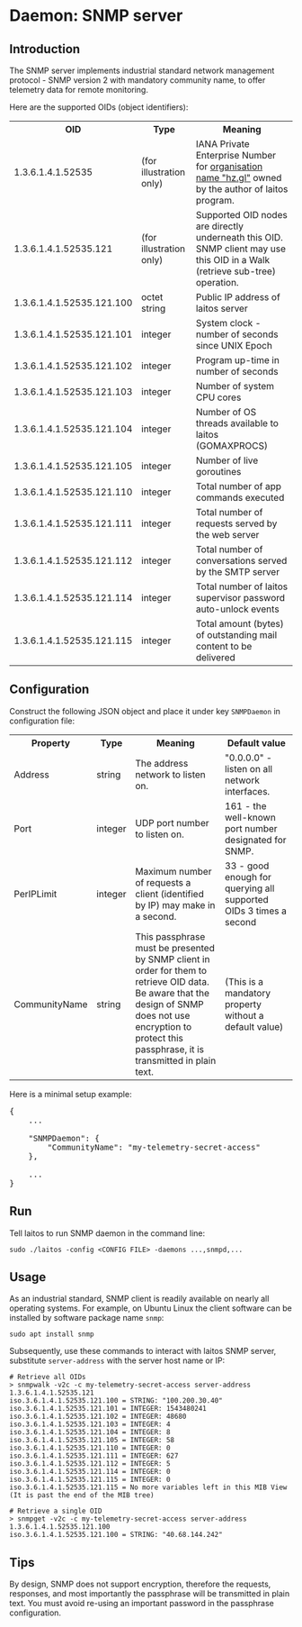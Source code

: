 # Daemon: SNMP server

## Introduction
The SNMP server implements industrial standard network management protocol - SNMP version 2 with mandatory community name, to offer telemetry data for remote monitoring.

Here are the supported OIDs (object identifiers):

<table>
<tr>
    <th>OID</th>
    <th>Type</th>
    <th>Meaning</th>
</tr>
<tr>
    <td>1.3.6.1.4.1.52535</td>
    <td>(for illustration only)</td>
    <td>
        IANA Private Enterprise Number for <a href="http://oid-info.com/get/1.3.6.1.4.1.52535">organisation name "hz.gl"</a> owned by the author of laitos program.
    </td>
</tr>
<tr>
    <td>1.3.6.1.4.1.52535.121</td>
    <td>(for illustration only)</td>
    <td>
		Supported OID nodes are directly underneath this OID. SNMP client may use this OID in a Walk (retrieve sub-tree) operation.
    </td>
</tr>
<tr>
    <td>1.3.6.1.4.1.52535.121.100</td>
    <td>octet string</td>
    <td>Public IP address of laitos server</td>
</tr>
<tr>
    <td>1.3.6.1.4.1.52535.121.101</td>
    <td>integer</td>
    <td>System clock - number of seconds since UNIX Epoch</td>
</tr>
<tr>
    <td>1.3.6.1.4.1.52535.121.102</td>
    <td>integer</td>
    <td>Program up-time in number of seconds</td>
</tr>
<tr>
    <td>1.3.6.1.4.1.52535.121.103</td>
    <td>integer</td>
    <td>Number of system CPU cores</td>
</tr>
<tr>
    <td>1.3.6.1.4.1.52535.121.104</td>
    <td>integer</td>
    <td>Number of OS threads available to laitos (GOMAXPROCS)</td>
</tr>
<tr>
    <td>1.3.6.1.4.1.52535.121.105</td>
    <td>integer</td>
    <td>Number of live goroutines</td>
</tr>
<tr>
    <td>1.3.6.1.4.1.52535.121.110</td>
    <td>integer</td>
    <td>Total number of app commands executed</td>
</tr>
<tr>
    <td>1.3.6.1.4.1.52535.121.111</td>
    <td>integer</td>
    <td>Total number of requests served by the web server</td>
</tr>
<tr>
    <td>1.3.6.1.4.1.52535.121.112</td>
    <td>integer</td>
    <td>Total number of conversations served by the SMTP server</td>
</tr>
<tr>
    <td>1.3.6.1.4.1.52535.121.114</td>
    <td>integer</td>
    <td>Total number of laitos supervisor password auto-unlock events</td>
</tr>
<tr>
    <td>1.3.6.1.4.1.52535.121.115</td>
    <td>integer</td>
    <td>Total amount (bytes) of outstanding mail content to be delivered</td>
</tr>
</table>

## Configuration
Construct the following JSON object and place it under key `SNMPDaemon` in configuration file:
<table>
<tr>
    <th>Property</th>
    <th>Type</th>
    <th>Meaning</th>
    <th>Default value</th>
</tr>
<tr>
    <td>Address</td>
    <td>string</td>
    <td>The address network to listen on.</td>
    <td>"0.0.0.0" - listen on all network interfaces.</td>
</tr>
<tr>
    <td>Port</td>
    <td>integer</td>
    <td>UDP port number to listen on.</td>
    <td>161 - the well-known port number designated for SNMP.</td>
</tr>
<tr>
    <td>PerIPLimit</td>
    <td>integer</td>
    <td>Maximum number of requests a client (identified by IP) may make in a second.</td>
    <td>33 - good enough for querying all supported OIDs 3 times a second</td>
</tr>
<tr>
    <td>CommunityName</td>
    <td>string</td>
    <td>
		This passphrase must be presented by SNMP client in order for them to retrieve OID data.
		<br/>
		Be aware that the design of SNMP does not use encryption to protect this passphrase, it is transmitted in plain text.
	</td>
    <td>(This is a mandatory property without a default value)</td>
</tr>
</table>

Here is a minimal setup example:

<pre>
{
    ...

    "SNMPDaemon": {
        "CommunityName": "my-telemetry-secret-access"
    },

    ...
}
</pre>

## Run
Tell laitos to run SNMP daemon in the command line:

    sudo ./laitos -config <CONFIG FILE> -daemons ...,snmpd,...

## Usage
As an industrial standard, SNMP client is readily available on nearly all operating systems. For example, on Ubuntu Linux 
the client software can be installed by software package name `snmp`:

    sudo apt install snmp

Subsequently, use these commands to interact with laitos SNMP server, substitute `server-address` with the server host name or IP:

    # Retrieve all OIDs
    > snmpwalk -v2c -c my-telemetry-secret-access server-address 1.3.6.1.4.1.52535.121
	iso.3.6.1.4.1.52535.121.100 = STRING: "100.200.30.40"
	iso.3.6.1.4.1.52535.121.101 = INTEGER: 1543480241
	iso.3.6.1.4.1.52535.121.102 = INTEGER: 48680
	iso.3.6.1.4.1.52535.121.103 = INTEGER: 4
	iso.3.6.1.4.1.52535.121.104 = INTEGER: 8
	iso.3.6.1.4.1.52535.121.105 = INTEGER: 58
	iso.3.6.1.4.1.52535.121.110 = INTEGER: 0
	iso.3.6.1.4.1.52535.121.111 = INTEGER: 627
	iso.3.6.1.4.1.52535.121.112 = INTEGER: 5
	iso.3.6.1.4.1.52535.121.114 = INTEGER: 0
	iso.3.6.1.4.1.52535.121.115 = INTEGER: 0
	iso.3.6.1.4.1.52535.121.115 = No more variables left in this MIB View (It is past the end of the MIB tree)
	
	# Retrieve a single OID
	> snmpget -v2c -c my-telemetry-secret-access server-address 1.3.6.1.4.1.52535.121.100
	iso.3.6.1.4.1.52535.121.100 = STRING: "40.68.144.242"

## Tips
By design, SNMP does not support encryption, therefore the requests, responses, and most importantly the passphrase will be
transmitted in plain text. You must avoid re-using an important password in the passphrase configuration.
